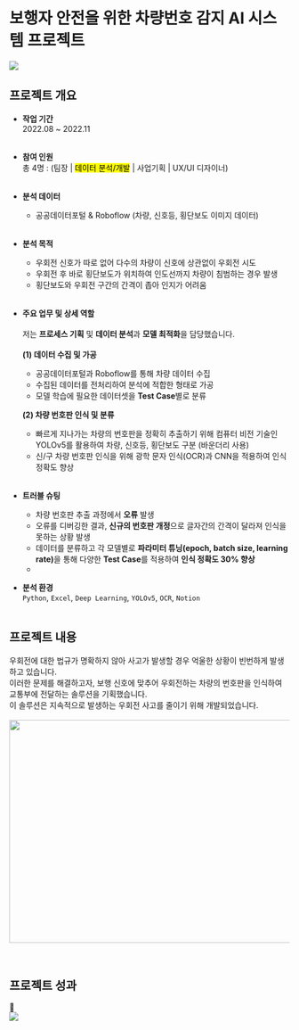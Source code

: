 # 보행자 안전을 위한 차량번호 감지 AI 시스템 프로젝트
<img src="https://github.com/user-attachments/assets/a60731f7-75f5-4706-b395-5c31cf84f3b3">


## 프로젝트 개요
- **작업 기간** <br>
2022.08 ~ 2022.11 <br><br>

- **참여 인원** <br>
총 4명 : (팀장  |  <mark>데이터 분석/개발</mark>  | 사업기획  |  UX/UI 디자이너) <br><br>

- **분석 데이터** <br>
  - 공공데이터포털 & Roboflow (차량, 신호등, 횡단보도 이미지 데이터)
  <br><br>
  
- **분석 목적** <br>
  - 우회전 신호가 따로 없어 다수의 차량이 신호에 상관없이 우회전 시도 <br>
  - 우회전 후 바로 횡단보도가 위치하여 인도선까지 차량이 침범하는 경우 발생 <br>
  - 횡단보도와 우회전 구간의 간격이 좁아 인지가 어려움 <br><br>
  
- **주요 업무 및 상세 역할** <br><br>
저는 **프로세스 기획** 및 **데이터 분석**과 **모델 최적화**을 담당했습니다. <br><br>
  **(1) 데이터 수집 및 가공**
  - 공공데이터포털과 Roboflow를 통해 차량 데이터 수집
  - 수집된 데이터를 전처리하여 분석에 적합한 형태로 가공
  - 모델 학습에 필요한 데이터셋을 **Test Case**별로 분류
  
  **(2) 차량 번호판 인식 및 분류**
  - 빠르게 지나가는 차량의 번호판을 정확히 추출하기 위해 컴퓨터 비전 기술인 YOLOv5를 활용하여 차량, 신호등, 횡단보도 구분 (바운더리 사용)
  - 신/구 차량 번호판 인식을 위해 광학 문자 인식(OCR)과 CNN을 적용하여 인식 정확도 향상<br><br>

- **트러블 슈팅** <br>
  - 차량 번호판 추출 과정에서 **오류** 발생
  - 오류를 디버깅한 결과, **신규의 번호판 개정**으로 글자간의 간격이 달라져 인식을 못하는 상황 발생
  - 데이터를 분류하고 각 모델별로 <b>파라미터 튜닝(epoch, batch size, learning rate)</b>을 통해 다양한 **Test Case**를 적용하여 **인식 정확도 30% 향상**
  - 

- **분석 환경** <br>
<code>Python</code>, <code>Excel</code>, <code>Deep Learning</code>, <code>YOLOv5</code>, <code>OCR</code>, <code>Notion</code>
<br><br>

## 프로젝트 내용 <br>
우회전에 대한 법규가 명확하지 않아 사고가 발생할 경우 억울한 상황이 빈번하게 발생하고 있습니다.<br> 
이러한 문제를 해결하고자, 보행 신호에 맞추어 우회전하는 차량의 번호판을 인식하여 교통부에 전달하는 솔루션을 기획했습니다.<br>
이 솔루션은 지속적으로 발생하는 우회전 사고를 줄이기 위해 개발되었습니다.<br><br>
<img src="https://github.com/user-attachments/assets/a174ea6a-59a6-40ac-a9c9-7616eb6983d1"  width="800" height="400">

<br>

## 프로젝트 성과 <br>
🏅<br>
<img src="https://github.com/user-attachments/assets/42e6513e-7d1a-481e-87e2-617d46b4c901">

